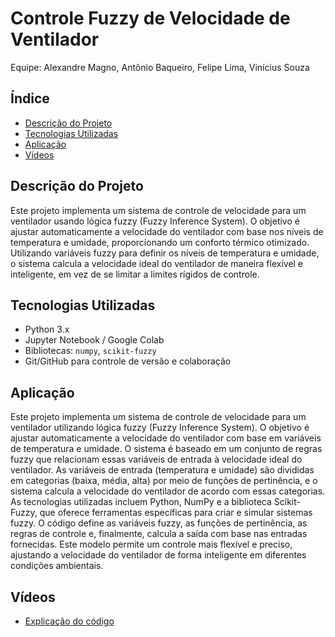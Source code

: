 # Controle Fuzzy de Velocidade de Ventilador

Equipe: Alexandre Magno, Antônio Baqueiro, Felipe Lima, Vinícius Souza

## Índice
- [Descrição do Projeto](#descrição-do-projeto)
- [Tecnologias Utilizadas](#tecnologias-utilizadas)
- [Aplicação](#aplicação)
- [Vídeos](#vídeos)

## Descrição do Projeto

Este projeto implementa um sistema de controle de velocidade para um ventilador usando lógica fuzzy (Fuzzy Inference System). O objetivo é ajustar automaticamente a velocidade do ventilador com base nos níveis de temperatura e umidade, proporcionando um conforto térmico otimizado. Utilizando variáveis fuzzy para definir os níveis de temperatura e umidade, o sistema calcula a velocidade ideal do ventilador de maneira flexível e inteligente, em vez de se limitar a limites rígidos de controle.

## Tecnologias Utilizadas
- Python 3.x
- Jupyter Notebook / Google Colab
- Bibliotecas: `numpy`, `scikit-fuzzy`
- Git/GitHub para controle de versão e colaboração

## Aplicação

Este projeto implementa um sistema de controle de velocidade para um ventilador utilizando lógica fuzzy (Fuzzy Inference System). O objetivo é ajustar automaticamente a velocidade do ventilador com base em variáveis de temperatura e umidade. O sistema é baseado em um conjunto de regras fuzzy que relacionam essas variáveis de entrada à velocidade ideal do ventilador. As variáveis de entrada (temperatura e umidade) são divididas em categorias (baixa, média, alta) por meio de funções de pertinência, e o sistema calcula a velocidade do ventilador de acordo com essas categorias. As tecnologias utilizadas incluem Python, NumPy e a biblioteca Scikit-Fuzzy, que oferece ferramentas específicas para criar e simular sistemas fuzzy. O código define as variáveis fuzzy, as funções de pertinência, as regras de controle e, finalmente, calcula a saída com base nas entradas fornecidas. Este modelo permite um controle mais flexível e preciso, ajustando a velocidade do ventilador de forma inteligente em diferentes condições ambientais.

## Vídeos
 - [Explicação do código](https://drive.google.com/file/d/18Uo2Mp89LFhM3S7l4gf2aq_qm83wJqvj/view?usp=sharing)